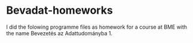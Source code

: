 # Bevadat-homeworks
I did the folowing programme files as homework for a course at BME with the name Bevezetés az Adattudományba 1.

